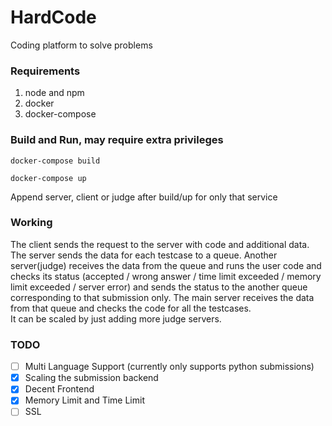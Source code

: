 # HardCode
Coding platform to solve problems

### Requirements
1. node and npm
2. docker
3. docker-compose

### Build and Run, may require extra privileges
```
docker-compose build
```
```
docker-compose up
```
Append server, client or judge after build/up for only that service

### Working
The client sends the request to the server with code and additional data. The server sends the data for each testcase to a queue. Another server(judge) receives the data from the queue and runs the user code and checks its status (accepted / wrong answer / time limit exceeded / memory limit exceeded / server error) and sends the status to the another queue corresponding to that submission only. The main server receives the data from that queue and checks the code for all the testcases.\
It can be scaled by just adding more judge servers.

### TODO
- [ ] Multi Language Support (currently only supports python submissions)
- [x] Scaling the submission backend
- [x] Decent Frontend
- [x] Memory Limit and Time Limit
- [ ] SSL
